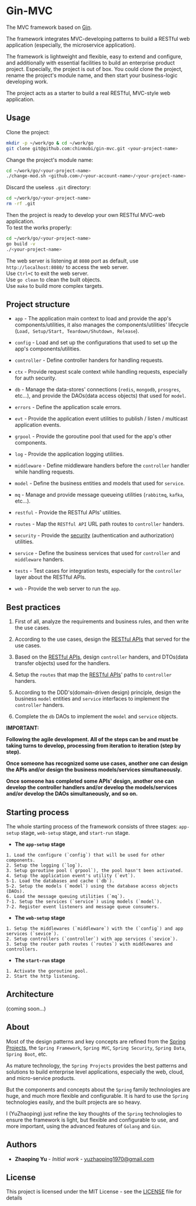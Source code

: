 # Gin-MVC
The MVC framework based on [Gin](https://github.com/gin-gonic/gin).

The framework integrates MVC-developing patterns to build a RESTful web application (especially, the microservice application).

The framework is lightweight and flexible, easy to extend and configure, and additionally with essential facilities to build an enterprise product project. Especially, the project is out of box. You could clone the project, rename the project's module name, and then start your business-logic developing work.

The project acts as a starter to build a real RESTful, MVC-style web application.

## Usage

Clone the project:

```sh
mkdir -p ~/work/go & cd ~/work/go
git clone git@github.com:chinmobi/gin-mvc.git <your-project-name>

```

Change the project's module name:

```sh
cd ~/work/go/<your-project-name>
./change-mod.sh <github.com>/<your-account-name>/<your-project-name>
```

Discard the useless `.git` directory:

```sh
cd ~/work/go/<your-project-name>
rm -rf .git
```

Then the project is ready to develop your own RESTful MVC-web application.
<br/>To test the works properly:

```sh
cd ~/work/go/<your-project-name>
go build -v
./<your-project-name>
```
The web server is listening at `8080` port as default, use `http://localhost:8080/` to access the web server.
<br/>Use `Ctrl+C` to exit the web server.
<br/>Use `go clean` to clean the built objects.
<br/>Use `make` to build more complex targets.

## Project structure

* `app` - The application main context to load and provide the app's components/utilities, it also manages the components/utilities' lifecycle (`Load, Setup/Start, Teardown/Shutdown, Release`).

* `config` - Load and set up the configurations that used to set up the app's components/utilities.

* `controller` - Define controller handers for handling requests.

* `ctx` - Provide request scale context while handling requests, especially for auth security.

* `db` - Manage the data-stores' connections (`redis`, `mongodb`, `prosgres`, etc...), and provide the DAOs(data access objects) that used for `model`.

* `errors` - Define the application scale errors.

* `evt` - Provide the application event utilities to publish / listen / multicast application events.

* `grpool` - Provide the goroutine pool that used for the app's other components.

* `log` - Provide the application logging utilities.

* `middleware` - Define middleware handlers before the `controller` handler while handling requests.

* `model` - Define the business entities and models that used for `service`.

* `mq` - Manage and provide message queueing utilities (`rabbitmq`, `kafka`, etc...).

* `restful` - Provide the RESTful APIs' utilities.

* `routes` - Map the `RESTful API` URL path routes to `controller` handers.

* `security` - Provide the [security](security/ABOUT.md) (authentication and authorization) utilities.

* `service` - Define the business services that used for `controller` and `middleware` handers.

* `tests` - Test cases for integration tests, especially for the `controller` layer about the RESTful APIs.

* `web` - Provide the web server to run the `app`.

## Best practices

1. First of all, analyze the requirements and business rules, and then write the use cases.

2. According to the use cases, design the [RESTful APIs](restful-apis.md) that served for the use cases.

3. Based on the [RESTful APIs](restful-apis.md), design `controller` handers, and DTOs(data transfer objects) used for the handlers.

4. Setup the `routes` that map the [RESTful APIs](restful-apis.md)' paths to `controller` handers.

5. According to the DDD's(domain-driven design) principle, design the business `model` entities and `service` interfaces to implement the `controller` handers.

6. Complete the `db` DAOs to implement the `model` and `service` objects.

**IMPORTANT:**

**Following the agile development. All of the steps can be and must be taking turns to develop, processing from iteration to iteration (step by step).**

**Once someone has recognized some use cases, another one can design the APIs and/or design the business models/services simultaneously.**

**Once someone has completed some APIs' design, another one can develop the controller handlers and/or develop the models/services and/or develop the DAOs simultaneously, and so on.**

## Starting process

The whole starting process of the framework consists of three stages: `app-setup` stage, `web-setup` stage, and `start-run` stage.

* **The `app-setup` stage**

```
1. Load the configure (`config`) that will be used for other components.
2. Setup the logging (`log`).
3. Setup goroutine pool (`grpool`), the pool hasn't been activated.
4. Setup the application event's utility (`evt`).
5-1. Load the databases and cache (`db`).
5-2. Setup the models (`model`) using the database access objects (DAOs).
6. Load the message queuing utilities (`mq`).
7-1. Setup the services (`service`) using models (`model`).
7-2. Register event listeners and message queue consumers.
```

* **The `web-setup` stage**

```
1. Setup the middlewares (`middleware`) with the (`config`) and app services (`sevice`).
2. Setup controllers (`controller`) with app services (`sevice`).
3. Setup the router path routes (`routes`) with middlewares and controllers.
```

* **The `start-run` stage**

```
1. Activate the goroutine pool.
2. Start the http listening.
```

## Architecture

(coming soon...)

## About

Most of the design patterns and key concepts are refined from the [Spring Projects](https://spring.io/projects), the `Spring Framework`, `Spring MVC`, `Spring Security`, `Spring Data`, `Spring Boot`, etc.

As mature technology, the `Spring Projects` provides the best patterns and solutions to build enterprise level applications, especially the web, cloud, and micro-service products.

But the components and concepts about the `Spring` family technologies are huge, and much more flexible and configurable. It is hard to use the `Spring` technologies easily, and the built projects are so heavy.

I (YuZhaoping) just refine the key thoughts of the `Spring` technologies to ensure the framework is light, but flexible and configurable to use, and more important, using the advanced features of `Golang` and `Gin`.

## Authors

* **Zhaoping Yu** - *Initial work* - yuzhaoping1970@gmail.com

## License

This project is licensed under the MIT License - see the [LICENSE](LICENSE) file for details

